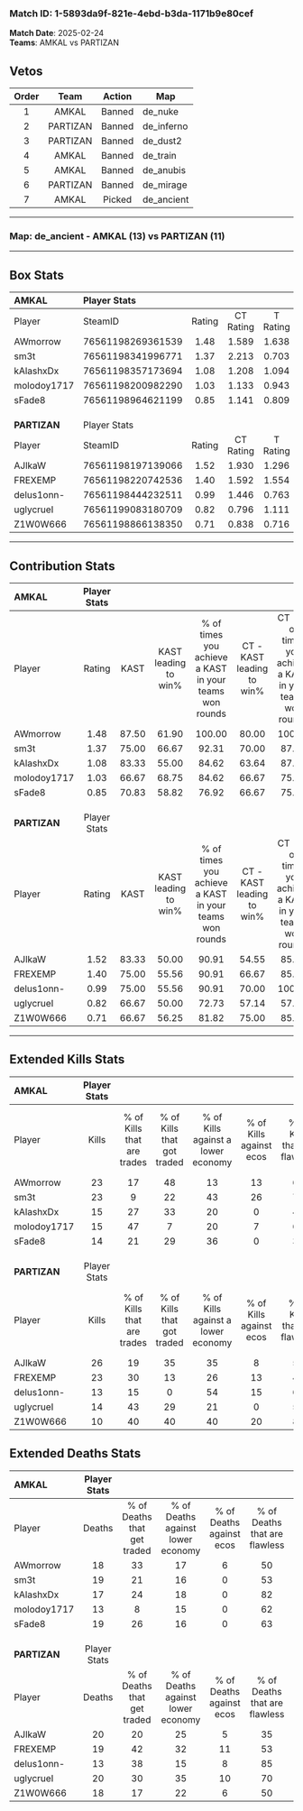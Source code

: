 ### Match ID: 1-5893da9f-821e-4ebd-b3da-1171b9e80cef  
**Match Date**: 2025-02-24  
**Teams**: AMKAL vs PARTIZAN  

## Vetos  

| Order | Team | Action | Map |
| :---: | :--: | :----: | --- |
| 1 | AMKAL | Banned | de_nuke |
| 2 | PARTIZAN | Banned | de_inferno |
| 3 | PARTIZAN | Banned | de_dust2 |
| 4 | AMKAL | Banned | de_train |
| 5 | AMKAL | Banned | de_anubis |
| 6 | PARTIZAN | Banned | de_mirage |
| 7 | AMKAL | Picked | de_ancient |

---  

### **Map**: de_ancient - AMKAL (13) vs PARTIZAN (11)  
---  

## Box Stats  

| **AMKAL**    | Player Stats      |        |           |          |       |       |       |         |        |      |     |
| :- | :- | :-: | :-: | :-: | :-: | :-: | :-: | :-: | :-: | :-: | :-: |
| Player       | SteamID           | Rating | CT Rating | T Rating | KAST  |  ADR  | Kills | Assists | Deaths | K/D  | HS% |
| AWmorrow     | 76561198269361539 |  1.48  |   1.589   |  1.638   | 87.50 | 100.8 |  23   |    7    |   18   | 1.28 | 69  |
| sm3t         | 76561198341996771 |  1.37  |   2.213   |  0.703   | 75.00 | 100.1 |  23   |    8    |   19   | 1.21 | 52  |
| kAlashxDx    | 76561198357173694 |  1.08  |   1.208   |  1.094   | 83.33 | 73.6  |  15   |    4    |   17   | 0.88 | 73  |
| molodoy1717  | 76561198200982290 |  1.03  |   1.133   |  0.943   | 66.67 | 67.6  |  15   |    4    |   13   | 1.15 | 40  |
| sFade8       | 76561198964621199 |  0.85  |   1.141   |  0.809   | 70.83 | 57.1  |  14   |    2    |   19   | 0.74 | 57  |
|              |                   |        |           |          |       |       |       |         |        |      |     |
|              |                   |        |           |          |       |       |       |         |        |      |     |
|              |                   |        |           |          |       |       |       |         |        |      |     |
| **PARTIZAN** | Player Stats      |        |           |          |       |       |       |         |        |      |     |
| Player       | SteamID           | Rating | CT Rating | T Rating | KAST  |  ADR  | Kills | Assists | Deaths | K/D  | HS% |
| AJlkaW       | 76561198197139066 |  1.52  |   1.930   |  1.296   | 83.33 | 104.0 |  26   |    7    |   20   | 1.30 | 46  |
| FREXEMP      | 76561198220742536 |  1.40  |   1.592   |  1.554   | 75.00 | 112.3 |  23   |    5    |   19   | 1.21 | 69  |
| delus1onn-   | 76561198444232511 |  0.99  |   1.446   |  0.763   | 75.00 | 53.8  |  13   |    8    |   13   | 1.00 | 30  |
| uglycrueI    | 76561199083180709 |  0.82  |   0.796   |  1.111   | 66.67 | 58.4  |  14   |    6    |   20   | 0.70 | 50  |
| Z1W0W666     | 76561198866138350 |  0.71  |   0.838   |  0.716   | 66.67 | 55.1  |  10   |    5    |   18   | 0.56 | 60  |
---  

## Contribution Stats  

| **AMKAL**    | Player Stats |       |                      |                                                        |                           |                                                             |                          |                                                            |
| :- | :-: | :-: | :-: | :-: | :-: | :-: | :-: | :-: |
| Player       |    Rating    | KAST  | KAST leading to win% | % of times you achieve a KAST in your teams won rounds | CT - KAST leading to win% | CT - % of times you achieve a KAST in your teams won rounds | T - KAST leading to win% | T - % of times you achieve a KAST in your teams won rounds |
| AWmorrow     |     1.48     | 87.50 |        61.90         |                         100.00                         |           80.00           |                           100.00                            |          45.45           |                           100.00                           |
| sm3t         |     1.37     | 75.00 |        66.67         |                         92.31                          |           70.00           |                            87.50                            |          62.50           |                           100.00                           |
| kAlashxDx    |     1.08     | 83.33 |        55.00         |                         84.62                          |           63.64           |                            87.50                            |          44.44           |                           80.00                            |
| molodoy1717  |     1.03     | 66.67 |        68.75         |                         84.62                          |           66.67           |                            75.00                            |          71.43           |                           100.00                           |
| sFade8       |     0.85     | 70.83 |        58.82         |                         76.92                          |           66.67           |                            75.00                            |          50.00           |                           80.00                            |
|              |              |       |                      |                                                        |                           |                                                             |                          |                                                            |
|              |              |       |                      |                                                        |                           |                                                             |                          |                                                            |
|              |              |       |                      |                                                        |                           |                                                             |                          |                                                            |
| **PARTIZAN** | Player Stats |       |                      |                                                        |                           |                                                             |                          |                                                            |
| Player       |    Rating    | KAST  | KAST leading to win% | % of times you achieve a KAST in your teams won rounds | CT - KAST leading to win% | CT - % of times you achieve a KAST in your teams won rounds | T - KAST leading to win% | T - % of times you achieve a KAST in your teams won rounds |
| AJlkaW       |     1.52     | 83.33 |        50.00         |                         90.91                          |           54.55           |                            85.71                            |          44.44           |                           100.00                           |
| FREXEMP      |     1.40     | 75.00 |        55.56         |                         90.91                          |           66.67           |                            85.71                            |          44.44           |                           100.00                           |
| delus1onn-   |     0.99     | 75.00 |        55.56         |                         90.91                          |           70.00           |                           100.00                            |          37.50           |                           75.00                            |
| uglycrueI    |     0.82     | 66.67 |        50.00         |                         72.73                          |           57.14           |                            57.14                            |          44.44           |                           100.00                           |
| Z1W0W666     |     0.71     | 66.67 |        56.25         |                         81.82                          |           75.00           |                            85.71                            |          37.50           |                           75.00                            |
---  

## Extended Kills Stats  

| **AMKAL**    | Player Stats |                            |                            |                                    |                         |                              |                                 |                                       |                    |           |
| :- | :-: | :-: | :-: | :-: | :-: | :-: | :-: | :-: | :-: | :-: |
| Player       |    Kills     | % of Kills that are trades | % of Kills that got traded | % of Kills against a lower economy | % of Kills against ecos | % of Kills that are flawless | % of Kills that are close duels | % of Kills that are assisted by flash | Pistol Round Kills | AWP Kills |
| AWmorrow     |      23      |             17             |             48             |                 13                 |           13            |              61              |                4                |                   9                   |         2          |     0     |
| sm3t         |      23      |             9              |             22             |                 43                 |           26            |              70              |                0                |                   9                   |         1          |     0     |
| kAlashxDx    |      15      |             27             |             33             |                 20                 |            0            |              47              |               13                |                   0                   |         2          |     0     |
| molodoy1717  |      15      |             47             |             7              |                 20                 |            7            |              60              |                7                |                   0                   |         3          |     6     |
| sFade8       |      14      |             21             |             29             |                 36                 |            0            |              36              |               14                |                   7                   |         0          |     0     |
|              |              |                            |                            |                                    |                         |                              |                                 |                                       |                    |           |
|              |              |                            |                            |                                    |                         |                              |                                 |                                       |                    |           |
|              |              |                            |                            |                                    |                         |                              |                                 |                                       |                    |           |
| **PARTIZAN** | Player Stats |                            |                            |                                    |                         |                              |                                 |                                       |                    |           |
| Player       |    Kills     | % of Kills that are trades | % of Kills that got traded | % of Kills against a lower economy | % of Kills against ecos | % of Kills that are flawless | % of Kills that are close duels | % of Kills that are assisted by flash | Pistol Round Kills | AWP Kills |
| AJlkaW       |      26      |             19             |             35             |                 35                 |            8            |              58              |                4                |                   4                   |         3          |     0     |
| FREXEMP      |      23      |             30             |             13             |                 26                 |           13            |              48              |                4                |                   9                   |         1          |     0     |
| delus1onn-   |      13      |             15             |             0              |                 54                 |           15            |              69              |                0                |                   0                   |         0          |    10     |
| uglycrueI    |      14      |             43             |             29             |                 21                 |            0            |              57              |                0                |                  14                   |         2          |     0     |
| Z1W0W666     |      10      |             40             |             40             |                 40                 |           20            |              80              |                0                |                   0                   |         0          |     0     |
## Extended Deaths Stats  

| **AMKAL**    | Player Stats |                             |                                   |                          |                               |                            |                           |               |
| :- | :-: | :-: | :-: | :-: | :-: | :-: | :-: | :-: |
| Player       |    Deaths    | % of Deaths that get traded | % of Deaths against lower economy | % of Deaths against ecos | % of Deaths that are flawless | % of Deaths that are close | % of Deaths while blinded | Deaths to AWP |
| AWmorrow     |      18      |             33              |                17                 |            6             |              50               |             0              |             0             |       1       |
| sm3t         |      19      |             21              |                16                 |            0             |              53               |             5              |             5             |       2       |
| kAlashxDx    |      17      |             24              |                18                 |            0             |              82               |             0              |            12             |       1       |
| molodoy1717  |      13      |              8              |                15                 |            0             |              62               |             0              |             0             |       4       |
| sFade8       |      19      |             26              |                16                 |            0             |              63               |             5              |            11             |       2       |
|              |              |                             |                                   |                          |                               |                            |                           |               |
|              |              |                             |                                   |                          |                               |                            |                           |               |
|              |              |                             |                                   |                          |                               |                            |                           |               |
| **PARTIZAN** | Player Stats |                             |                                   |                          |                               |                            |                           |               |
| Player       |    Deaths    | % of Deaths that get traded | % of Deaths against lower economy | % of Deaths against ecos | % of Deaths that are flawless | % of Deaths that are close | % of Deaths while blinded | Deaths to AWP |
| AJlkaW       |      20      |             20              |                25                 |            5             |              35               |             15             |            10             |       1       |
| FREXEMP      |      19      |             42              |                32                 |            11            |              53               |             5              |            16             |       0       |
| delus1onn-   |      13      |             38              |                15                 |            8             |              85               |             0              |             0             |       3       |
| uglycrueI    |      20      |             30              |                35                 |            10            |              70               |             5              |             0             |       1       |
| Z1W0W666     |      18      |             17              |                22                 |            6             |              50               |             6              |             0             |       1       |
